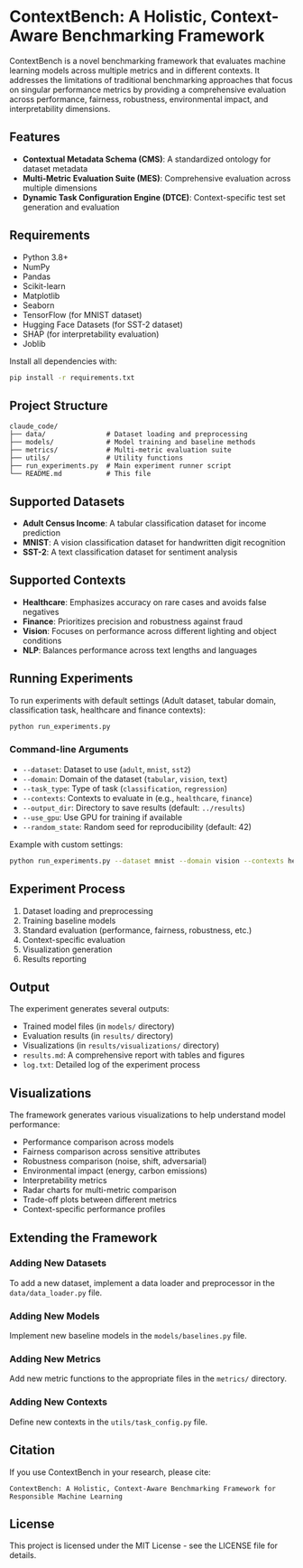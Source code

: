 # ContextBench: A Holistic, Context-Aware Benchmarking Framework

ContextBench is a novel benchmarking framework that evaluates machine learning models across multiple metrics and in different contexts. It addresses the limitations of traditional benchmarking approaches that focus on singular performance metrics by providing a comprehensive evaluation across performance, fairness, robustness, environmental impact, and interpretability dimensions.

## Features

- **Contextual Metadata Schema (CMS)**: A standardized ontology for dataset metadata
- **Multi-Metric Evaluation Suite (MES)**: Comprehensive evaluation across multiple dimensions
- **Dynamic Task Configuration Engine (DTCE)**: Context-specific test set generation and evaluation

## Requirements

- Python 3.8+
- NumPy
- Pandas
- Scikit-learn
- Matplotlib
- Seaborn
- TensorFlow (for MNIST dataset)
- Hugging Face Datasets (for SST-2 dataset)
- SHAP (for interpretability evaluation)
- Joblib

Install all dependencies with:

```bash
pip install -r requirements.txt
```

## Project Structure

```
claude_code/
├── data/               # Dataset loading and preprocessing
├── models/             # Model training and baseline methods
├── metrics/            # Multi-metric evaluation suite
├── utils/              # Utility functions
├── run_experiments.py  # Main experiment runner script
└── README.md           # This file
```

## Supported Datasets

- **Adult Census Income**: A tabular classification dataset for income prediction
- **MNIST**: A vision classification dataset for handwritten digit recognition
- **SST-2**: A text classification dataset for sentiment analysis

## Supported Contexts

- **Healthcare**: Emphasizes accuracy on rare cases and avoids false negatives
- **Finance**: Prioritizes precision and robustness against fraud
- **Vision**: Focuses on performance across different lighting and object conditions
- **NLP**: Balances performance across text lengths and languages

## Running Experiments

To run experiments with default settings (Adult dataset, tabular domain, classification task, healthcare and finance contexts):

```bash
python run_experiments.py
```

### Command-line Arguments

- `--dataset`: Dataset to use (`adult`, `mnist`, `sst2`)
- `--domain`: Domain of the dataset (`tabular`, `vision`, `text`)
- `--task_type`: Type of task (`classification`, `regression`)
- `--contexts`: Contexts to evaluate in (e.g., `healthcare`, `finance`)
- `--output_dir`: Directory to save results (default: `../results`)
- `--use_gpu`: Use GPU for training if available
- `--random_state`: Random seed for reproducibility (default: 42)

Example with custom settings:

```bash
python run_experiments.py --dataset mnist --domain vision --contexts healthcare vision --output_dir ../custom_results --random_state 123
```

## Experiment Process

1. Dataset loading and preprocessing
2. Training baseline models
3. Standard evaluation (performance, fairness, robustness, etc.)
4. Context-specific evaluation
5. Visualization generation
6. Results reporting

## Output

The experiment generates several outputs:

- Trained model files (in `models/` directory)
- Evaluation results (in `results/` directory)
- Visualizations (in `results/visualizations/` directory)
- `results.md`: A comprehensive report with tables and figures
- `log.txt`: Detailed log of the experiment process

## Visualizations

The framework generates various visualizations to help understand model performance:

- Performance comparison across models
- Fairness comparison across sensitive attributes
- Robustness comparison (noise, shift, adversarial)
- Environmental impact (energy, carbon emissions)
- Interpretability metrics
- Radar charts for multi-metric comparison
- Trade-off plots between different metrics
- Context-specific performance profiles

## Extending the Framework

### Adding New Datasets

To add a new dataset, implement a data loader and preprocessor in the `data/data_loader.py` file.

### Adding New Models

Implement new baseline models in the `models/baselines.py` file.

### Adding New Metrics

Add new metric functions to the appropriate files in the `metrics/` directory.

### Adding New Contexts

Define new contexts in the `utils/task_config.py` file.

## Citation

If you use ContextBench in your research, please cite:

```
ContextBench: A Holistic, Context-Aware Benchmarking Framework for Responsible Machine Learning
```

## License

This project is licensed under the MIT License - see the LICENSE file for details.